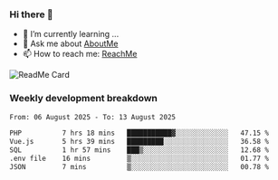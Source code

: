 ### Hi there 👋

- 🌱 I’m currently learning ...
- 💬 Ask me about [AboutMe](https://www.itzcy.com/about)
- 📫 How to reach me: [ReachMe](https://www.itzcy.com/about)

![ReadMe Card](https://github-readme-stats-ten-gilt.vercel.app/api?username=SuperChenYun&show_icons=true&title_color=fff&icon_color=79ff97&text_color=9f9f9f&bg_color=151515&hide_border=true)

### Weekly development breakdown
<!--START_SECTION:waka-->

```txt
From: 06 August 2025 - To: 13 August 2025

PHP          7 hrs 18 mins   ███████████▓░░░░░░░░░░░░░   47.15 %
Vue.js       5 hrs 39 mins   █████████░░░░░░░░░░░░░░░░   36.58 %
SQL          1 hr 57 mins    ███▒░░░░░░░░░░░░░░░░░░░░░   12.68 %
.env file    16 mins         ▒░░░░░░░░░░░░░░░░░░░░░░░░   01.77 %
JSON         7 mins          ▒░░░░░░░░░░░░░░░░░░░░░░░░   00.78 %
```

<!--END_SECTION:waka-->

